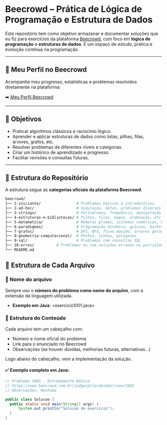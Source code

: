 # Beecrowd – Prática de Lógica de Programação e Estrutura de Dados

Este repositório tem como objetivo armazenar e documentar soluções que eu fiz para exercícios da plataforma [Beecrowd](https://www.beecrowd.com.br/), com foco em **lógica de programação** e **estruturas de dados**. É um espaço de estudo, prática e evolução contínua na programação.

---

## 🔗 Meu Perfil no Beecrowd

Acompanhe meu progresso, estatísticas e problemas resolvidos diretamente na plataforma:

➡️ [Meu Perfil Beecrowd](https://www.beecrowd.com.br/judge/pt/profile/1070793)

---

## 🧠 Objetivos

- Praticar algoritmos clássicos e raciocínio lógico.
- Aprender e aplicar estruturas de dados como listas, pilhas, filas, árvores, grafos, etc.
- Resolver problemas de diferentes níveis e categorias.
- Criar um histórico de aprendizado e progresso.
- Facilitar revisões e consultas futuras.

---

## 📂 Estrutura do Repositório

A estrutura segue as **categorias oficiais da plataforma Beecrowd**:

```bash
beecrowd/
├── 1-iniciante/                # Problemas básicos e introdutórios
├── 2-ad-hoc/                   # Simulação, datas, problemas diversos
├── 3-strings/                  # Palíndromos, frequência, manipulação de strings
├── 4-estruturas-e-bibliotecas/ # Pilhas, filas, mapas, ordenação, etc.
├── 5-matematica/               # Números primos, sistemas numéricos, BigInteger
├── 6-paradigmas/               # Programação dinâmica, gulosos, backtracking, etc.
├── 7-grafos/                   # DFS, BFS, fluxo máximo, árvores geradoras, etc.
├── 8-geometria-computacional/  # Pontos, linhas, polígonos
├── 9-sql/                      # Problemas com consultas SQL
├── 10-erros/          # Problemas ou com soluções erradas ou parcialmente certos.
└── README.md
```

## 📄 Estrutura de Cada Arquivo
### 📌 Nome do arquivo

Sempre uso o **número do problema como nome do arquivo**, com a extensão da linguagem utilizada.
- **Exemplo em Java**: <exercicio1001.java> 

### 📌 Estrutura do Conteúdo

Cada arquivo tem um cabeçalho com:

- Número e nome oficial do problema  
- Link para o enunciado no Beecrowd  
- Observações (se houver dúvidas, melhorias futuras, alternativas...)

Logo abaixo do cabeçalho, vem a implementação da solução.

#### ✅ Exemplo completo em Java:

```java
// Problema 1001 - Extremamente Básico
// https://www.beecrowd.com.br/judge/pt/problems/view/1001
// Observações: Nenhuma

public class Solucao {
  public static void main(String[] args) {
      System.out.println("Solucao do exercicio");
  }
}
```

